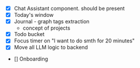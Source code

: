 - [x] Chat Assistant component.
    should be present 
- [x] Today's window
- [x] Journal - graph tags extraction
    - concept of projects
- [x] Todo bucket
- [x] Focus timer on "I want to do smth for 20 minutes"
- [x] Move all LLM logic to backend
- [] Onboarding